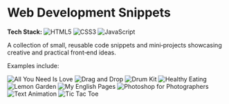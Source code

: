 # Web Development Snippets

**Tech Stack:** ![HTML5](https://img.shields.io/badge/HTML5-E34F26?logo=html5&logoColor=white) ![CSS3](https://img.shields.io/badge/CSS3-1572B6?logo=css3&logoColor=white) ![JavaScript](https://img.shields.io/badge/JavaScript-CC9900?logo=javascript&logoColor=white)

A collection of small, reusable code snippets and mini‑projects showcasing creative and practical front‑end ideas.

Examples include:

![All You Need Is Love](https://github.com/yildiramdsa/web_development_snippets/blob/main/all-you-need-is-love/all-you-need-is-love-2.jpg)
![Drag and Drop](https://github.com/yildiramdsa/web_development_snippets/blob/main/drag-and-drop/drag-and-drop-2.jpg)
![Drum Kit](https://github.com/yildiramdsa/web_development_snippets/blob/main/drum-kit/drum-kit.jpg)
![Healthy Eating](https://github.com/yildiramdsa/web_development_snippets/blob/main/healthy-eating/healthy-eating.jpg)
![Lemon Garden](https://github.com/yildiramdsa/web_development_snippets/blob/main/lemon-garden/lemon-garden.jpg)
![My English Pages](https://github.com/yildiramdsa/web_development_snippets/blob/main/my-english-pages/my-english-pages.jpg)
![Photoshop for Photographers](https://github.com/yildiramdsa/web_development_snippets/blob/main/photoshop-for-photographers/photoshop-for-photographers.jpg)
![Text Animation](https://github.com/yildiramdsa/web_development_snippets/blob/main/text-animation/text-animation-2.jpg)
![Tic Tac Toe](https://github.com/yildiramdsa/web_development_snippets/blob/main/tic-tac-toe/tic-tac-toe.jpg)
